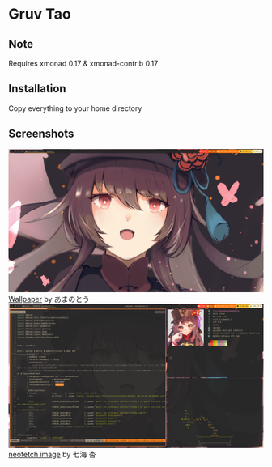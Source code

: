 Gruv Tao
========

Note
---
Requires xmonad 0.17 & xmonad-contrib 0.17

Installation
------------

Copy everything to your home directory

Screenshots
---

![Screenshot](Screenshots/2021-12-28_23:08:45.png)
[Wallpaper](https://www.pixiv.net/en/artworks/91124215) by あまのとう
![Screenshot](Screenshots/2021-12-28_14:06:31.png)
[neofetch image](https://www.pixiv.net/en/artworks/95046677) by 七海 杏
